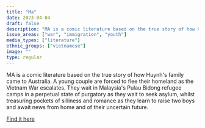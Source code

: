 ```yaml
---
title: "Ma"
date: 2023-04-04
draft: false
description: "MA is a comic literature based on the true story of how Huynh's family came to Australia. A young couple are forced to flee their homeland as the Vietnam War escalates. They wait in Malaysia's Pulau Bidong refugee camps in a perpetual state of purgatory as they wait to seek asylum, whilst treasuring pockets of silliness and romance as they learn to raise two boys and await news from home and of their uncertain future."
issue_areas: ["war", "immigration", "youth"]
media_types: ["literature"]
ethnic_groups: ["vietnamese"]
image: ""
type: regular
---
```


MA is a comic literature based on the true story of how Huynh's family came to Australia. A young couple are forced to flee their homeland as the Vietnam War escalates. They wait in Malaysia's Pulau Bidong refugee camps in a perpetual state of purgatory as they wait to seek asylum, whilst treasuring pockets of silliness and romance as they learn to raise two boys and await news from home and of their uncertain future.

[Find it here](https://www.matthuynh.com/macomic)
